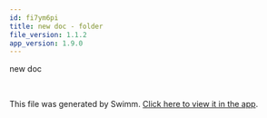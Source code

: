 ```yaml
---
id: fi7ym6pi
title: new doc - folder
file_version: 1.1.2
app_version: 1.9.0
---
```


new doc

<br/>

This file was generated by Swimm. [Click here to view it in the app](https://swimm-web-app.web.app/repos/Z2l0aHViJTNBJTNBTm9hUmVwbyUzQSUzQU5vYW96ZXI=/docs/fi7ym6pi).
